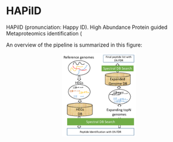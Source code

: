 # HAPiID
HAPiID (pronunciation: Happy ID). High Abundance Protein guided Metaproteomics identification (


An overview of the pipeline is summarized in this figure:

<p align="center">
  <img src="pipeline_schema.png" width="40%"/>
 </p>
